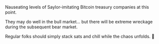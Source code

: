 Nauseating levels of Saylor-imitating Bitcoin treasury companies at this point.

They may do well in the bull market… but there will be extreme wreckage during the subsequent bear market.

Regular folks should simply stack sats and chill while the chaos unfolds. 🍿
